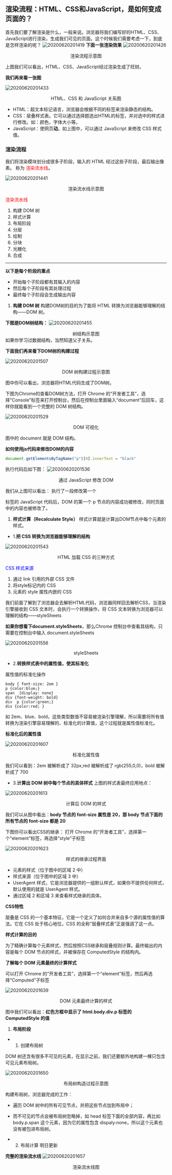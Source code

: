 ## 渲染流程：HTML、CSS和JavaScript，是如何变成页面的？
首先我们要了解渲染是什么，一般来说。浏览器将我们编写好的HTML、CSS、JavaScript进行渲染，生成我们可见的页面。这个时候我们需要考虑一下，到底是怎样渲染的呢？
![20200620201419](https://hzy-1301560453.cos.ap-shanghai.myqcloud.com/2020/pictures/20200620201419.png)
**下面一张渲染效果**
![20200620201426](https://hzy-1301560453.cos.ap-shanghai.myqcloud.com/2020/pictures/20200620201426.png)
<center>渲染流程示意图</center>

上图我们可以看出，HTML、CSS、JavaScript经过渲染生成了旺财。

**我们再来看一张图**

![20200620201433](https://hzy-1301560453.cos.ap-shanghai.myqcloud.com/2020/pictures/20200620201433.png)
<center>HTML、CSS 和 JavaScript 关系图</center>

- HTML：超文本标记语言，浏览器会根据不同的标签来渲染静态的结构。
- CSS：层叠样式表。它可以通过选择题选出HTML的标签，并对选中的样式进行修改。如：颜色，字体大小等。
- JavaScript：使网页**动**。如上图中，可以通过 JavaScript 来修改 CSS 样式值。


### 渲染流程
我们将渲染模块划分成很多子阶段，输入的 HTML 经过这些子阶段，最后输出像素。 称为 <font color=red>渲染流水线</font>。

![20200620201441](https://hzy-1301560453.cos.ap-shanghai.myqcloud.com/2020/pictures/20200620201441.png)
<center>渲染流水线示意图</center>

<font color=red>渲染流水线</font>

1. 构建 DOM 树
2. 样式计算
3. 布局阶段
4. 分层
5. 绘制
6. 分块
7. 光栅化
8. 合成

***
**以下是每个阶段的重点**
- 开始每个子阶段都有其输入的内容
- 然后每个子阶段有其处理过程
- 最终每个子阶段会生成输出内容

1. **构建 DOM 树**
构建DOM树的目的为了能将 HTML 转换为浏览器能够理解的结构——DOM 树。

**下图是DOM树结构：**
![20200620201455](https://hzy-1301560453.cos.ap-shanghai.myqcloud.com/2020/pictures/20200620201455.png)

<center>树结构示意图</center>
如果你学习过数据结构，当然知道父子关系。

**下面我们再来看下DOM树的构建过程**

![20200620201507](https://hzy-1301560453.cos.ap-shanghai.myqcloud.com/2020/pictures/20200620201507.png)
<center>DOM 树构建过程示意图
</center>

图中你可以看出，浏览器将HTML代码生成了DOM树。

下图为Chrome的查看DOM树方法，打开 Chrome 的“开发者工具”，选择“Console”标签来打开控制台，然后在控制台里面输入“document”后回车，这样你就能看到一个完整的 DOM 树结构。

![20200620201529](https://hzy-1301560453.cos.ap-shanghai.myqcloud.com/2020/pictures/20200620201529.png)
<center>DOM 可视化</center>

图中的 document 就是 DOM 结构。

**如何使用js代码来修改DOM的内容**
```js
document.getElementsByTagName("p")[0].innerText = "black"
```
执行代码后如下图：
![20200620201536](https://hzy-1301560453.cos.ap-shanghai.myqcloud.com/2020/pictures/20200620201536.png)

<center>通过 JavaScript 修改 DOM</center>

我们从上图可以看出：
执行了一段修改第一个<p>标签的 JavaScript 代码后，DOM 的第一个 p 节点的内容成功被修改，同时页面中的内容也被修改了。


1. **样式计算（Recalculate Style）**
样式计算就是计算出DOM节点中每个元素的样式。

- 1.**把 CSS 转换为浏览器能够理解的结构**

![20200620201543](https://hzy-1301560453.cos.ap-shanghai.myqcloud.com/2020/pictures/20200620201543.png)
<center>HTML 加载 CSS 的三种方式</center>

<font color=blue>CSS 样式来源</font>

1. 通过 link 引用的外部 CSS 文件
2. 将style标记内的 CSS
3. 元素的 style 属性内嵌的 CSS

我们前面了解到了浏览器会去解析HTML代码，浏览器同样回去解析CSS，当渲染引擎接收到 CSS 文本时，会执行一个转换操作，将 CSS 文本转换为浏览器可以理解的结构——styleSheets

**如果你想看下document.styleSheets**，那么Chrome 控制台中查看其结构，只需要在控制台中输入 document.styleSheets

![20200620201556](https://hzy-1301560453.cos.ap-shanghai.myqcloud.com/2020/pictures/20200620201556.png)
<center>styleSheets</center>

- 2.**转换样式表中的属性值，使其标准化**

属性值的标准化操作
```
body { font-size: 2em }
p {color:blue;}
span  {display: none}
div {font-weight: bold}
div  p {color:green;}
div {color:red; }
```
如 2em、blue、bold，这些类型数值不容易被渲染引擎理解，所以需要将所有值转换为渲染引擎容易理解的、标准化的计算值，这个过程就是属性值标准化。

**标准化后的属性值**

![20200620201607](https://hzy-1301560453.cos.ap-shanghai.myqcloud.com/2020/pictures/20200620201607.png)
<center>标准化属性值</center>

我们可以看到：2em 被解析成了 32px,red 被解析成了 rgb(255,0,0)，bold 被解析成了 700

- 3.**计算出 DOM 树中每个节点的具体样式**
上图的样式表最终应用地点：

![20200620201613](https://hzy-1301560453.cos.ap-shanghai.myqcloud.com/2020/pictures/20200620201613.png)
<center>计算后 DOM 的样式
</center>

我们可以从图中看出：**body 节点的 font-size 属性是 20，那 body 节点下面的所有节点的 font-size 都是 20**

下图你可以看出CSS的继承：
打开 Chrome 的“开发者工具”，选择第一个“element”标签，再选择“style”子标签

![20200620201623](https://hzy-1301560453.cos.ap-shanghai.myqcloud.com/2020/pictures/20200620201623.png)
<center>样式的继承过程界面</center>

 - 元素的样式（位于图中的区域 2 中）
 - 样式来源（位于图中的区域 3 中）
 - UserAgent 样式，它是浏览器提供的一组默认样式，如果你不提供任何样式，默认使用的就是 UserAgent 样式。
 - 通过区域 2 和区域 3 来查看样式继承的具体。


**CSS特性**

层叠是 CSS 的一个基本特征，它是一个定义了如何合并来自多个源的属性值的算法。它在 CSS 处于核心地位，CSS 的全称“层叠样式表”正是强调了这一点。

**样式计算的目的**

为了精确计算每个元素样式，然后按照CSS继承和层叠规则计算。最终输出的内容是每个 DOM 节点的样式，并被保存在 ComputedStyle 的结构内。


**了解每个 DOM 元素最终的计算样式**

可以打开 Chrome 的“开发者工具”，选择第一个“element”标签，然后再选择“Computed”子标签

![20200620201639](https://hzy-1301560453.cos.ap-shanghai.myqcloud.com/2020/pictures/20200620201639.png)
<center>DOM 元素最终计算的样式
</center>

图中我们可以看出：**红色方框中显示了 html.body.div.p 标签的 ComputedStyle 的值**

1. **布局阶段**

- 1. 创建布局树

DOM 树还含有很多不可见的元素，在显示之前，我们还要额外地构建一棵只包含可见元素布局树。

![20200620201650](https://hzy-1301560453.cos.ap-shanghai.myqcloud.com/2020/pictures/20200620201650.png)
<center>布局树构造过程示意图
</center>

构建布局树，浏览器完成的工作：
- 遍历 DOM 树中的所有可见节点，并把这些节点加到布局中；
- 而不可见的节点会被布局树忽略掉，如 head 标签下面的全部内容，再比如 body.p.span 这个元素，因为它的属性包含 dispaly:none，所以这个元素也没有被包进布局树。

- 2. 布局计算
    明日更新

**完整的渲染流水线**
![20200620201657](https://hzy-1301560453.cos.ap-shanghai.myqcloud.com/2020/pictures/20200620201657.png)

<center>渲染流水线图
</center>